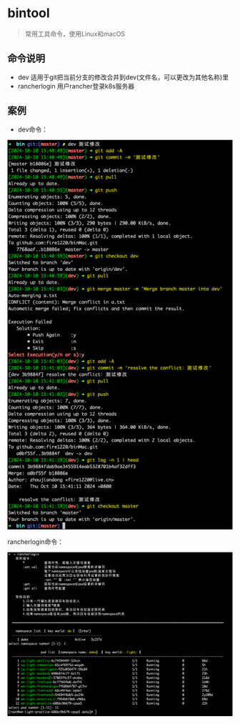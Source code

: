 # bintool
> 常用工具命令，使用Linux和macOS
## 命令说明

- dev 适用于git把当前分支的修改合并到dev(文件名，可以更改为其他名称)里
- rancherlogin 用户rancher登录k8s服务器

## 案例

- dev命令：

![dev](.img/dev.png)

rancherlogin命令：

![rancherlogin](.img/rancherlogin.png)